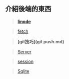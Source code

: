 ## 介紹後端的東西



> **[linode](./linode.md)**



> [fetch](./fetch,md)



> **[git技巧](git push.md)**



> [Server](Server.md)



> [session](session.md)



> [Sqlite](Sqlite.md)